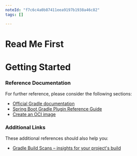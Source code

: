 ```yaml
---
noteId: "f7c6c4a0b87411eea9197b1938a46c82"
tags: []

---
```


# Read Me First

# Getting Started

### Reference Documentation

For further reference, please consider the following sections:

- [Official Gradle documentation](https://docs.gradle.org)
- [Spring Boot Gradle Plugin Reference Guide](https://docs.spring.io/spring-boot/docs/3.2.1/gradle-plugin/reference/html/)
- [Create an OCI image](https://docs.spring.io/spring-boot/docs/3.2.1/gradle-plugin/reference/html/#build-image)

### Additional Links

These additional references should also help you:

- [Gradle Build Scans – insights for your project's build](https://scans.gradle.com#gradle)
